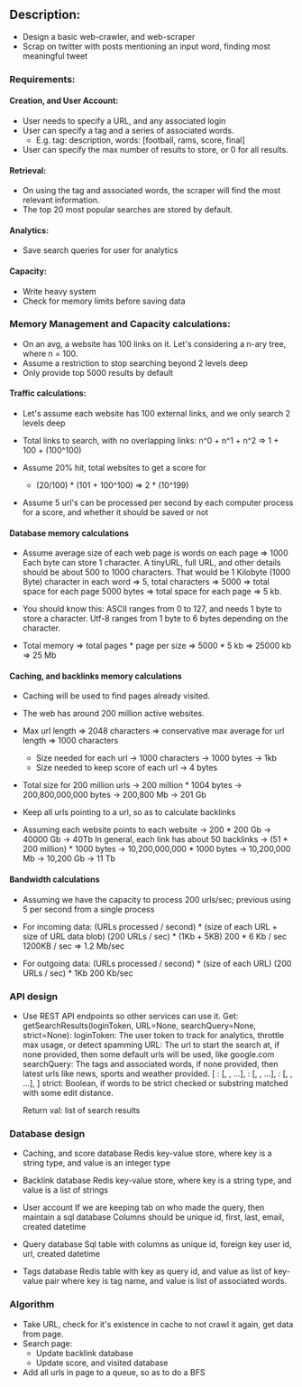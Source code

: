 ## Description:
 - Design a basic web-crawler, and web-scraper
 - Scrap on twitter with posts mentioning an input word, finding most meaningful tweet

### Requirements:
#### Creation, and User Account:
 - User needs to specify a URL, and any associated login
 - User can specify a tag and a series of associated words.
   - E.g. tag: description, words: [football, rams, score, final]
 - User can specify the max number of results to store, or 0 for all results.

#### Retrieval:
 - On using the tag and associated words, the scraper will find the most relevant information.
 - The top 20 most popular searches are stored by default.

#### Analytics:
 - Save search queries for user for analytics

#### Capacity:
 - Write heavy system
 - Check for memory limits before saving data

### Memory Management and Capacity calculations:
 - On an avg, a website has 100 links on it. Let's considering a n-ary tree, where n = 100.
 - Assume a restriction to stop searching beyond 2 levels deep
 - Only provide top 5000 results by default

#### Traffic calculations:
 - Let's assume each website has 100 external links, and we only search 2 levels deep
 - Total links to search, with no overlapping links: n^0 + n^1 + n^2 => 1 + 100 + (100^100)
 - Assume 20% hit, total websites to get a score for
   - (20/100) * (101 + 100^100) => 2 * (10^199)

 - Assume 5 url's can be processed per second by each computer process for a score, and whether it should be saved or not

#### Database memory calculations
 - Assume average size of each web page is 
   words on each page => 1000
   Each byte can store 1 character. A tinyURL, full URL, and other details should be about 500 to 1000 characters. That would be 1 Kilobyte (1000 Byte)
   character in each word => 5, total characters => 5000 => total space for each page 5000 bytes => total space for each page => 5 kb.

 - You should know this:
   ASCII ranges from 0 to 127, and needs 1 byte to store a character.
   Utf-8 ranges from 1 byte to 6 bytes depending on the character.

 - Total memory => total pages * page per size => 5000 * 5 kb => 25000 kb => 25 Mb

#### Caching, and backlinks memory calculations
 - Caching will be used to find pages already visited.
 - The web has around 200 million active websites.
 - Max url length => 2048 characters => conservative max average for url length => 1000 characters
   - Size needed for each url -> 1000 characters -> 1000 bytes -> 1kb
   - Size needed to keep score of each url -> 4 bytes
 - Total size for 200 million urls -> 200 million * 1004 bytes -> 200,800,000,000 bytes -> 200,800 Mb -> 201 Gb

 - Keep all urls pointing to a url, so as to calculate backlinks
 - Assuming each website points to each website -> 200 * 200 Gb -> 40000 Gb -> 40Tb
   In general, each link has about 50 backlinks -> (51 * 200 million) * 1000 bytes -> 10,200,000,000 * 1000 bytes
   -> 10,200,000 Mb -> 10,200 Gb -> 11 Tb

#### Bandwidth calculations
 - Assuming we have the capacity to process 200 urls/sec; previous using 5 per second from a single process
 - For incoming data:
   (URLs processed / second) * (size of each URL + size of URL data blob)
   (200 URLs / sec) * (1Kb + 5KB)
   200 * 6 Kb / sec
   1200KB / sec => 1.2 Mb/sec

 - For outgoing data:
   (URLs processed / second) * (size of each URL)
   (200 URLs / sec) * 1Kb
   200 Kb/sec

### API design
 - Use REST API endpoints so other services can use it.
   Get:
   getSearchResults(loginToken, URL=None, searchQuery=None, strict=None):
   loginToken: The user token to track for analytics, throttle max usage, or detect spamming
   URL: The url to start the search at, if none provided, then some default urls will be used, like google.com
   searchQuery: The tags and associated words, if none provided, then latest urls like news, sports and weather provided.
      [
          <tag name>: [<word1>, <word2>, ...],
          <tag name>: [<word1>, <word2>, ...],
          <tag name>: [<word1>, <word2>, ...],
      ]
   strict: Boolean, if words to be strict checked or substring matched with some edit distance.

   Return val: list of search results

### Database design
 - Caching, and score database
   Redis key-value store, where key is a string type, and value is an integer type

 - Backlink database
   Redis key-value store, where key is a string type, and value is a list of strings

 - User account
   If we are keeping tab on who made the query, then maintain a sql database
   Columns should be unique id, first, last, email, created datetime

 - Query database
   Sql table with columns as unique id, foreign key user id, url, created datetime

 - Tags database
   Redis table with key as query id, and value as list of key-value pair where key is tag name, and value is list of associated words.

### Algorithm
 - Take URL, check for it's existence in cache to not crawl it again, get data from page.
 - Search page:
   - Update backlink database
   - Update score, and visited database
 - Add all urls in page to a queue, so as to do a BFS
